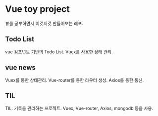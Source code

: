 # Vue toy project

뷰를 공부하면서 이것저것 만들어보는 레포. 

## Todo List

vue 컴포넌트 기반의 Todo List. Vuex를 사용한 상태 관리.

## vue news

Vuex를 통한 상태관리. Vue-router를 통한 라우터 생성. Axios를 통한 통신.

## TIL

TIL. 기록을 관리하는 프로젝트. Vuex, Vue-router, Axios, mongodb 등을 사용.
